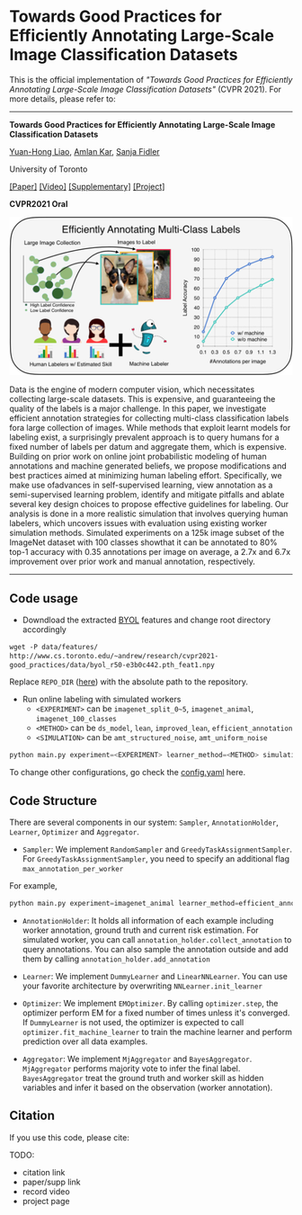 # Towards Good Practices for Efficiently Annotating Large-Scale Image Classification Datasets

This is the official implementation of *"Towards Good Practices for Efficiently Annotating Large-Scale Image Classification Datasets"* (CVPR 2021).
For more details, please refer to:
----------------------- ------------------------------------
**Towards Good Practices for Efficiently Annotating Large-Scale Image Classification Datasets**

[Yuan-Hong Liao](https://andrewliao11.github.io), [Amlan Kar](https://amlankar.github.io), [Sanja Fidler](http://www.cs.utoronto.ca/~fidler/)

University of Toronto 

[[Paper]]() [[Video]]() [[Supplementary]]() [[Project]](https://fidler-lab.github.io/efficient-annotation-cookbook/)

**CVPR2021 Oral**

![](assets/teaser.png)

Data  is  the  engine  of  modern  computer  vision,  which necessitates collecting large-scale datasets. This is expensive, and guaranteeing the quality of the labels is a major challenge. In this paper, we investigate efficient annotation strategies for collecting multi-class classification labels fora  large  collection  of  images. While  methods  that  exploit learnt  models  for  labeling  exist,  a  surprisingly  prevalent approach is to query humans for a fixed number of labels per datum and aggregate them, which is expensive. Building  on  prior  work  on  online  joint  probabilistic  modeling of  human  annotations  and  machine  generated  beliefs,  we propose  modifications  and  best  practices  aimed  at  minimizing human labeling effort. Specifically, we make use ofadvances in self-supervised learning, view annotation as a semi-supervised learning problem, identify and mitigate pitfalls and ablate several key design choices to propose effective guidelines for labeling. Our analysis is done in a more realistic simulation that involves querying human labelers, which uncovers issues with evaluation using existing worker simulation methods. Simulated experiments on a 125k image subset of the ImageNet dataset with 100 classes showthat it can be annotated to 80% top-1 accuracy with 0.35 annotations per image on average, a 2.7x and 6.7x improvement over prior work and manual annotation, respectively.

----------------------- ------------------------------------


## Code usage

- Downdload the extracted [BYOL](https://papers.nips.cc/paper/2020/file/f3ada80d5c4ee70142b17b8192b2958e-Paper.pdf) features and change root directory accordingly
```
wget -P data/features/ http://www.cs.toronto.edu/~andrew/research/cvpr2021-good_practices/data/byol_r50-e3b0c442.pth_feat1.npy 
```

Replace `REPO_DIR` ([here](https://github.com/fidler-lab/efficient-annotation-cookbook/blob/master/data/__init__.py)) with the absolute path to the repository.


- Run online labeling with simulated workers
  - `<EXPERIMENT>` can be `imagenet_split_0~5`, `imagenet_animal`, `imagenet_100_classes`
  - `<METHOD>` can be `ds_model`, `lean`, `improved_lean`, `efficient_annotation`
  - `<SIMULATION>` can be `amt_structured_noise`, `amt_uniform_noise`
```python
python main.py experiment=<EXPERIMENT> learner_method=<METHOD> simulation <SIMULATION>
```
To change other configurations, go check the [config.yaml](https://github.com/fidler-lab/efficient-annotation-cookbook/blob/master/online_label/config/config.yaml) here.

## Code Structure
There are several components in our system: `Sampler`, `AnnotationHolder`, `Learner`, `Optimizer` and `Aggregator`.

- `Sampler`: We implement `RandomSampler` and `GreedyTaskAssignmentSampler`. For `GreedyTaskAssignmentSampler`, you need to specify an additional flag `max_annotation_per_worker`

For example, 
```python
python main.py experiment=imagenet_animal learner_method=efficient_annotation simulation=amt_structured_noise sampler.algo=greedy_task_assignment sampler.max_annotation_per_worker=2000
```

- `AnnotationHolder`: It holds all information of each example including worker annotation, ground truth and current risk estimation. For simulated worker, you can call `annotation_holder.collect_annotation` to query annotations. You can also sample the annotation outside and add them by calling `annotation_holder.add_annotation`

- `Learner`: We implement `DummyLearner` and `LinearNNLearner`. You can use your favorite architecture by overwriting `NNLearner.init_learner`

- `Optimizer`: We implement `EMOptimizer`. By calling `optimizer.step`, the optimizer perform EM for a fixed number of times unless it's converged. If `DummyLearner` is not used, the optimizer is expected to call `optimizer.fit_machine_learner` to train the machine learner and perform prediction over all data examples.

- `Aggregator`: We implement `MjAggregator` and `BayesAggregator`. `MjAggregator` performs majority vote to infer the final label. `BayesAggregator` treat the ground truth and worker skill as hidden variables and infer it based on the observation (worker annotation).


## Citation

If you use this code, please cite:

TODO: 
- citation link
- paper/supp link
- record video
- project page

